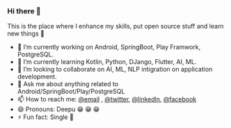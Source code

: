 ### Hi there 👋
This is the place where I enhance my skills, put open source stuff and learn new things :rofl:

- 🔭 I’m currently working on Android, SpringBoot, Play Framwork, PostgreSQL. 
- 🌱 I’m currently learning Kotlin, Python, DJango, Flutter, AI, ML.
- 👯 I’m looking to collaborate on AI, ML, NLP intigration on application development.
- 💬 Ask me about anything related to Android/SpringBoot/Play/PostgreSQL
- 📫 How to reach me: [@email](deepakgupta7403@gmail.com) , [@twitter](https://twitter.com/deepakgupta7403), [@linkedln](https://in.linkedin.com/in/deepak-gupta-23b3b1113), [@facebook](https://facebook.com/deepakgupta7403)
- 😄 Pronouns: Deepu :grin: :grin: :grin:
- ⚡ Fun fact: Single :grimacing:

<!--START_SECTION:waka-->
<!--END_SECTION:waka-->
